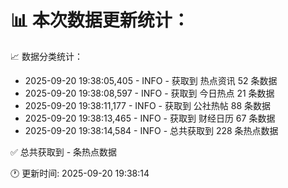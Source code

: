 📊 本次数据更新统计：
==========================

📈 数据分类统计：
- 2025-09-20 19:38:05,405 - INFO - 获取到 热点资讯 52 条数据
- 2025-09-20 19:38:08,597 - INFO - 获取到 今日热点 21 条数据
- 2025-09-20 19:38:11,177 - INFO - 获取到 公社热帖 88 条数据
- 2025-09-20 19:38:13,465 - INFO - 获取到 财经日历 67 条数据
- 2025-09-20 19:38:14,584 - INFO - 总共获取到 228 条热点数据

✅ 总共获取到 - 条热点数据

🕐 更新时间: 2025-09-20 19:38:14
